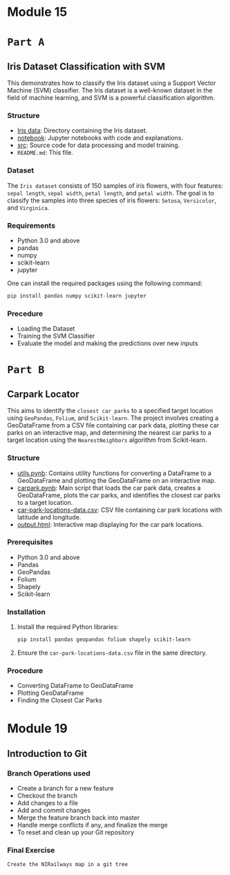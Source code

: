# Module 15
# `Part A`
## Iris Dataset Classification with SVM

This demonstrates how to classify the Iris dataset using a Support Vector Machine (SVM) classifier. The Iris dataset is a well-known dataset in the field of machine learning, and SVM is a powerful classification algorithm.

### Structure

- [Iris data](https://github.com/partha-sakha-paul/python-course/blob/main/module%2015%20machine_learning/iris.data): Directory containing the Iris dataset.
- [notebook](https://github.com/partha-sakha-paul/python-course/blob/main/module%2015%20machine_learning/iris.ipynb): Jupyter notebooks with code and explanations.
- [src](https://github.com/partha-sakha-paul/python-course/blob/main/module%2015%20machine_learning/iris.py): Source code for data processing and model training.
- `README.md`: This file.

### Dataset

The `Iris dataset` consists of 150 samples of iris flowers, with four features: `sepal length`, `sepal width`, `petal length`, and `petal width`. The goal is to classify the samples into three species of iris flowers: `Setosa`, `Versicolor`, and `Virginica`.

### Requirements
- Python 3.0 and above
- pandas
- numpy
- scikit-learn
- jupyter

One can install the required packages using the following command:

```python
pip install pandas numpy scikit-learn jupyter
```
### Precedure
- Loading the Dataset
- Training the SVM Classifier
- Evaluate the model and making the predictions over new inputs

# `Part B`
## Carpark Locator

This aims to identify the `closest car parks` to a specified target location using `GeoPandas`, `Folium`, and `Scikit-learn`. The project involves creating a GeoDataFrame from a CSV file containing car park data, plotting these car parks on an interactive map, and determining the nearest car parks to a target location using the `NearestNeighbors` algorithm from Scikit-learn.

### Structure

- [utils.pynb](https://github.com/partha-sakha-paul/python-course/blob/main/module%2015%20machine_learning/utils.ipynb): Contains utility functions for converting a DataFrame to a GeoDataFrame and plotting the GeoDataFrame on an interactive map.
- [carpark.pynb](https://github.com/partha-sakha-paul/python-course/blob/main/module%2015%20machine_learning/carpark.ipynb): Main script that loads the car park data, creates a GeoDataFrame, plots the car parks, and identifies the closest car parks to a target location.
- [car-park-locations-data.csv](https://github.com/partha-sakha-paul/python-course/blob/main/module%2015%20machine_learning/car-park-locations-data.csv): CSV file containing car park locations with latitude and longitude.
- [output.html](https://github.com/partha-sakha-paul/python-course/blob/main/module%2015%20machine_learning/output.html): Interactive map displaying for the car park locations.

### Prerequisites

- Python 3.0 and above
- Pandas
- GeoPandas
- Folium
- Shapely
- Scikit-learn

### Installation

1. Install the required Python libraries:
    ```bash
    pip install pandas geopandas folium shapely scikit-learn
    ```

2. Ensure the `car-park-locations-data.csv` file in the same directory.

### Procedure
- Converting DataFrame to GeoDataFrame
- Plotting GeoDataFrame
- Finding the Closest Car Parks



# Module 19
## Introduction to Git
### Branch Operations used
- Create a branch for a new feature
- Checkout the branch
- Add changes to a file
- Add and commit changes
- Merge the feature branch back into master
- Handle merge conflicts if any, and finalize the merge
- To reset and clean up your Git repository
### Final Exercise
`Create the NIRailways map in a git tree`
